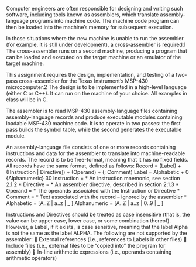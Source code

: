 

Computer engineers are often responsible for designing and writing such software, including tools known as assemblers, which translate assembly-language programs into machine code. The machine code program can then be loaded into the machine’s memory for subsequent execution.

In those situations where the new machine is unable to run the assembler (for example, it is still under development), a cross-assembler is required.1 The cross-assembler runs on a second machine, producing a program that can be loaded and executed on the target machine or an emulator of the target machine.

This assignment requires the design, implementation, and testing of a two-pass cross-assembler for the Texas Instrument’s MSP-430 microcomputer.2 The design is to be implemented in a high-level language (either C or C++). It can run on the machine of your choice. All examples in class will be in C.

The assembler is to read MSP-430 assembly-language files containing assembly-language records and produce executable modules containing loadable MSP-430 machine code. It is to operate in two passes: the first pass builds the symbol table, while the second generates the executable module.

An assembly-language file consists of one or more records containing instructions and data for the assembler to translate into machine-readable records. The record is to be free-format, meaning that it has no fixed fields. All records have the same format, defined as follows:
Record = (Label) + ([Instruction | Directive]) + (Operand) + (; Comment)
Label = Alphabetic + 0 {Alphanumeric} 30
Instruction = * An instruction mnemonic, see section 2.1.2 *
Directive = * An assembler directive, described in section 2.1.3 *
Operand = * The operands associated with the Instruction or Directive *
Comment = * Text associated with the record – ignored by the assembler *
Alphabetic = [A..Z | a..z | _ ]
Alphanumeric = [A..Z | a..z | 0..9 | _ ]

Instructions and Directives should be treated as case insensitive (that is, the value can be upper case, lower case, or some combination thereof). However, a Label, if it exists, is case sensitive, meaning that the label Alpha is not the same as the label ALPHA.
The following are not supported by the assembler:
 External references (i.e., references to Labels in other files)
 Include files (i.e., external files to be “copied into” the program for assembly)
 In-line arithmetic expressions (i.e., operands containing arithmetic operators)

